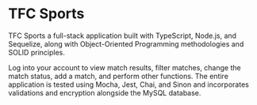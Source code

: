 # TFC Sports
TFC Sports a full-stack application built with TypeScript, Node.js, and Sequelize, along with Object-Oriented Programming methodologies and SOLID principles. 

Log into your account to view match results, filter matches, change the match status, add a match, and perform other functions. The entire application is tested using Mocha, Jest, Chai, and Sinon and incorporates validations and encryption alongside the MySQL database.
